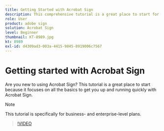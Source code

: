 ```yaml
---
title: Getting Started with Acrobat Sign
description: This comprehensive tutorial is a great place to start for new senders in Adobe Sign
role: User
product: adobe sign
solution: Acrobat Sign
level: Beginner
thumbnail: KT-8989.jpg
kt: 8989
exl-id: d4309ad3-003a-4415-9845-8919006c7567
---
```

# Getting started with Acrobat Sign

Are you new to using Acrobat Sign? This tutorial is a great place to start because it focuses on all the basics to get you up and running quickly with Acrobat Sign.

>[!NOTE]
>
>This tutorial is specifically for business- and enterprise-level plans.

>[!VIDEO](https://video.tv.adobe.com/v/337151?hidetitle=true)

